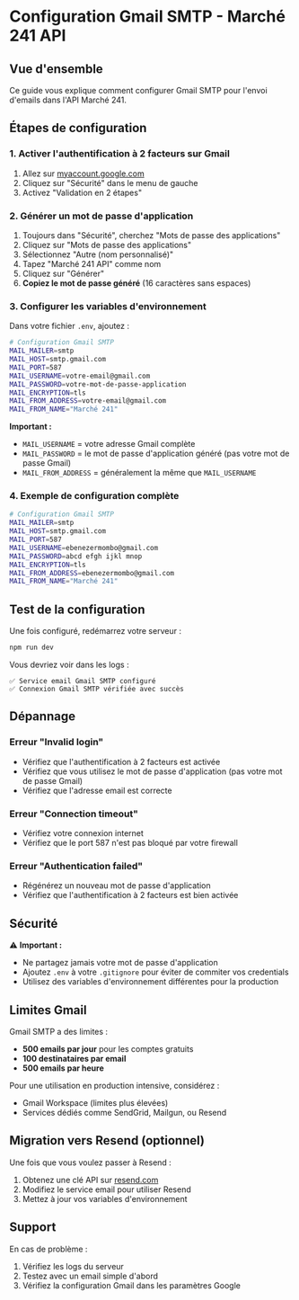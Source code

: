 # Configuration Gmail SMTP - Marché 241 API

## Vue d'ensemble

Ce guide vous explique comment configurer Gmail SMTP pour l'envoi d'emails dans l'API Marché 241.

## Étapes de configuration

### 1. Activer l'authentification à 2 facteurs sur Gmail

1. Allez sur [myaccount.google.com](https://myaccount.google.com)
2. Cliquez sur "Sécurité" dans le menu de gauche
3. Activez "Validation en 2 étapes"

### 2. Générer un mot de passe d'application

1. Toujours dans "Sécurité", cherchez "Mots de passe des applications"
2. Cliquez sur "Mots de passe des applications"
3. Sélectionnez "Autre (nom personnalisé)"
4. Tapez "Marché 241 API" comme nom
5. Cliquez sur "Générer"
6. **Copiez le mot de passe généré** (16 caractères sans espaces)

### 3. Configurer les variables d'environnement

Dans votre fichier `.env`, ajoutez :

```bash
# Configuration Gmail SMTP
MAIL_MAILER=smtp
MAIL_HOST=smtp.gmail.com
MAIL_PORT=587
MAIL_USERNAME=votre-email@gmail.com
MAIL_PASSWORD=votre-mot-de-passe-application
MAIL_ENCRYPTION=tls
MAIL_FROM_ADDRESS=votre-email@gmail.com
MAIL_FROM_NAME="Marché 241"
```

**Important :** 
- `MAIL_USERNAME` = votre adresse Gmail complète
- `MAIL_PASSWORD` = le mot de passe d'application généré (pas votre mot de passe Gmail)
- `MAIL_FROM_ADDRESS` = généralement la même que `MAIL_USERNAME`

### 4. Exemple de configuration complète

```bash
# Configuration Gmail SMTP
MAIL_MAILER=smtp
MAIL_HOST=smtp.gmail.com
MAIL_PORT=587
MAIL_USERNAME=ebenezermombo@gmail.com
MAIL_PASSWORD=abcd efgh ijkl mnop
MAIL_ENCRYPTION=tls
MAIL_FROM_ADDRESS=ebenezermombo@gmail.com
MAIL_FROM_NAME="Marché 241"
```

## Test de la configuration

Une fois configuré, redémarrez votre serveur :

```bash
npm run dev
```

Vous devriez voir dans les logs :
```
✅ Service email Gmail SMTP configuré
✅ Connexion Gmail SMTP vérifiée avec succès
```

## Dépannage

### Erreur "Invalid login"
- Vérifiez que l'authentification à 2 facteurs est activée
- Vérifiez que vous utilisez le mot de passe d'application (pas votre mot de passe Gmail)
- Vérifiez que l'adresse email est correcte

### Erreur "Connection timeout"
- Vérifiez votre connexion internet
- Vérifiez que le port 587 n'est pas bloqué par votre firewall

### Erreur "Authentication failed"
- Régénérez un nouveau mot de passe d'application
- Vérifiez que l'authentification à 2 facteurs est bien activée

## Sécurité

⚠️ **Important :**
- Ne partagez jamais votre mot de passe d'application
- Ajoutez `.env` à votre `.gitignore` pour éviter de commiter vos credentials
- Utilisez des variables d'environnement différentes pour la production

## Limites Gmail

Gmail SMTP a des limites :
- **500 emails par jour** pour les comptes gratuits
- **100 destinataires par email**
- **500 emails par heure**

Pour une utilisation en production intensive, considérez :
- Gmail Workspace (limites plus élevées)
- Services dédiés comme SendGrid, Mailgun, ou Resend

## Migration vers Resend (optionnel)

Une fois que vous voulez passer à Resend :

1. Obtenez une clé API sur [resend.com](https://resend.com)
2. Modifiez le service email pour utiliser Resend
3. Mettez à jour vos variables d'environnement

## Support

En cas de problème :
1. Vérifiez les logs du serveur
2. Testez avec un email simple d'abord
3. Vérifiez la configuration Gmail dans les paramètres Google
